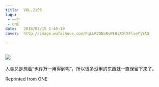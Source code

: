 ```yaml
---
title:	VOL.2108
tags:
 - 一个
 - ONE
date:	2018/07/15 1:40:19
cover:	http://image.wufazhuce.com/FqLLR2DNaRvWt0iXDl5FlveYjYAQ

---
```

![](http://image.wufazhuce.com/FqLLR2DNaRvWt0iXDl5FlveYjYAQ)
---

人类总是想着“也许万一用得到呢”，所以很多没用的东西就一直保留下来了。
 
Reprinted from ONE
